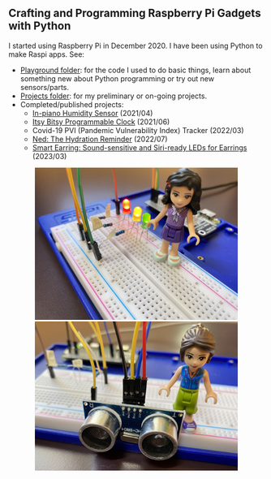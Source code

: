 ## Crafting and Programming Raspberry Pi Gadgets with Python

I started using Raspberry Pi in December 2020. I have been using Python to make Raspi apps. See:

- [Playground folder](playground/): for the code I used to do basic things, learn about something new about Python programming or try out new sensors/parts.
- [Projects folder](projects/): for my preliminary or on-going projects.
- Completed/published projects:
  - [In-piano Humidity Sensor](https://github.com/HSSBoston/piano-humidity) (2021/04)
  - [Itsy Bitsy Programmable Clock](https://github.com/HSSBoston/itsy-bitsy-prog-clock/) (2021/06)
  - Covid-19 PVI (Pandemic Vulnerability Index) Tracker (2022/03)
  - [Ned: The Hydration Reminder](https://github.com/HSSBoston/ned) (2022/07)
  - [Smart Earring: Sound-sensitive and Siri-ready LEDs for Earrings](https://github.com/HSSBoston/smart-earring) (2023/03)


<p align="center">
  <img src="images/raspi-led.jpg" width="400" />
  <img src="images/raspi-distance.jpg" width="400" />

</p>
